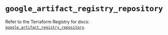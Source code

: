 # `google_artifact_registry_repository`

Refer to the Terraform Registry for docs: [`google_artifact_registry_repository`](https://registry.terraform.io/providers/hashicorp/google/6.31.0/docs/resources/artifact_registry_repository).
